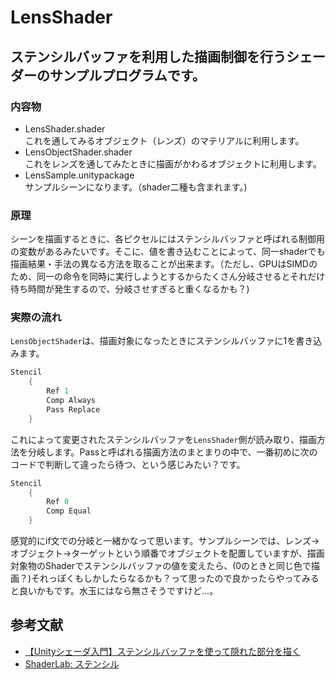 # LensShader
## ステンシルバッファを利用した描画制御を行うシェーダーのサンプルプログラムです。
### 内容物
- LensShader.shader  
これを通してみるオブジェクト（レンズ）のマテリアルに利用します。
- LensObjectShader.shader  
これをレンズを通してみたときに描画がかわるオブジェクトに利用します。  
- LensSample.unitypackage  
サンプルシーンになります。（shader二種も含まれます。)  

### 原理
シーンを描画するときに、各ピクセルにはステンシルバッファと呼ばれる制御用の変数があるみたいです。そこに、値を書き込むことによって、同一shaderでも描画結果・手法の異なる方法を取ることが出来ます。（ただし、GPUはSIMDのため、同一の命令を同時に実行しようとするからたくさん分岐させるとそれだけ待ち時間が発生するので、分岐させすぎると重くなるかも？)

### 実際の流れ
`LensObjectShader`は、描画対象になったときにステンシルバッファに1を書き込みます。
```GLSL
Stencil
    {
        Ref 1
        Comp Always
        Pass Replace
    }
```
これによって変更されたステンシルバッファを`LensShader`側が読み取り、描画方法を分岐します。Passと呼ばれる描画方法のまとまりの中で、一番初めに次のコードで判断して違ったら待つ、という感じみたい？です。  
```GLSL
Stencil
    {
        Ref 0
        Comp Equal
    }
```
感覚的にif文での分岐と一緒かなって思います。サンプルシーンでは、レンズ->オブジェクト->ターゲットという順番でオブジェクトを配置していますが、描画対象物のShaderでステンシルバッファの値を変えたら、(0のときと同じ色で描画？)それっぽくもしかしたらなるかも？って思ったので良かったらやってみると良いかもです。水玉にはなら無さそうですけど…。

## 参考文献
- [【Unityシェーダ入門】ステンシルバッファを使って隠れた部分を描く](http://nn-hokuson.hatenablog.com/entry/2017/05/02/185320)  
- [ShaderLab: ステンシル](https://docs.unity3d.com/ja/current/Manual/SL-Stencil.html)
